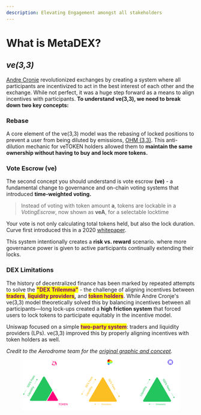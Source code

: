 ```yaml
---
description: Elevating Engagement amongst all stakeholders
---
```


# What is MetaDEX?

## _ve(3,3)_ <a href="#undefined" id="undefined"></a>

[Andre Cronje](https://x.com/AndreCronjeTech) revolutionized exchanges by creating a system where all participants are incentivized to act in the best interest of each other and the exchange. While not perfect, it was a huge step forward as a means to align incentives with participants. **To understand ve(3,3), we need to break down two key concepts:**

### Rebase <a href="#rebase" id="rebase"></a>

A core element of the ve(3,3) model was the rebasing of locked positions to prevent a user from being diluted by emissions, [OHM (3,3)](https://www.olympusdao.finance/). This anti-dilution mechanic for veTOKEN holders allowed them to **maintain the same ownership without having to buy and lock more tokens.**

### Vote Escrow (ve) <a href="#vote-escrow-ve" id="vote-escrow-ve"></a>

The second concept you should understand is vote escrow **(ve)** - a fundamental change to governance and on-chain voting systems that introduced **time-weighted voting.**

> Instead of voting with token amount **a**, tokens are lockable in a _VotingEscrow_, now shown as **veA**, for a selectable locktime

Your vote is not only calculating total tokens held, but also the lock duration. Curve first introduced this in a 2020 [whitepaper](https://classic.curve.fi/files/CurveDAO.pdf).

This system intentionally creates a **risk vs. reward** scenario. where more governance power is given to active participants continually extending their locks.

### DEX Limitations <a href="#previous-dex-limitations" id="previous-dex-limitations"></a>

The history of decentralized finance has been marked by repeated attempts to solve the <mark style="color:purple;">**"DEX Trilemma"**</mark> - the challenge of aligning incentives between <mark style="color:purple;">**traders**</mark>, <mark style="color:purple;">**liquidity providers**</mark>**,** and <mark style="color:purple;">**token holders**</mark>. While Andre Cronje's ve(3,3) model theoretically solved this by balancing incentives between all participants—long lock-ups created a **high friction system** that forced users to lock tokens to participate equitably in the incentive model.

Uniswap focused on a simple <mark style="color:purple;">**two-party system**</mark>: traders and liquidity providers (LPs). ve(3,3) improved this by properly aligning incentives with token holders as well.

_Credit to the Aerodrome team for the_ [_original graphic and concept_](https://x.com/wagmiAlexander/status/1862191154932195570)_._

<figure><img src="../.gitbook/assets/Frame 9010.png" alt=""><figcaption></figcaption></figure>
